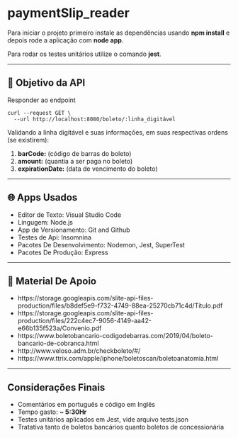 # paymentSlip_reader

Para iniciar o projeto primeiro instale as dependências usando **npm install** e depois rode a aplicação com **node app**.

Para rodar os testes unitários utilize o comando **jest**.

---

<h2> 🔭 Objetivo da API </h2>

Responder ao endpoint
<br>

```
curl --request GET \
  --url http://localhost:8080/boleto/:linha_digitável
```

Validando a linha digitável e suas informações, em suas respectivas ordens (se existirem):
<br>

<ol>
  <li><strong>barCode:</strong> (código de barras do boleto)</li>
  <li><strong>amount:</strong> (quantia a ser paga no boleto)</li>
  <li><strong>expirationDate:</strong> (data de vencimento do boleto)</li>
</ol>

---

<h2> 🌐 Apps Usados </h2>
<ul>
  <li>Editor de Texto: Visual Studio Code</li>
  <li>Lingugem: Node.js</li>
  <li>App de Versionamento: Git and Github</li>
  <li>Testes de Api: Insomnina</li>
  <li>Pacotes De Desenvolvimento: Nodemon, Jest, SuperTest</li>
  <li>Pacotes De Produção: Express</li>
</ul>

---

<h2> 📄 Material De Apoio </h2>
<ul>
  <li>https://storage.googleapis.com/slite-api-files-production/files/b8def5e9-f732-4749-88ea-25270cb71c4d/Titulo.pdf</li>
  <li>https://storage.googleapis.com/slite-api-files-production/files/222c4ec7-9056-4149-aa42-e66b135f523a/Convenio.pdf</li>
  <li>https://www.boletobancario-codigodebarras.com/2019/04/boleto-bancario-de-cobranca.html</li>
  <li>http://www.veloso.adm.br/checkboleto/#/</li>
  <li>https://www.ttrix.com/apple/iphone/boletoscan/boletoanatomia.html</li>
</ul>

---

<h2> Considerações Finais </h2>
<ul>
  <li>Comentários em português e código em Inglês</li>
  <li>Tempo gasto: <strong>~ 5:30Hr</strong></li>
  <li>Testes unitários aplicados em Jest, vide arquivo tests.json</li>
  <li>Tratativa tanto de boletos bancários quanto boletos de concessionária</li>
</ul>
